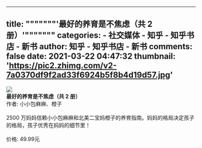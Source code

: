 
---
title: """""""'最好的养育是不焦虑（共 2 册）'"""""""
categories: 
    - 社交媒体
    - 知乎 - 知乎书店 - 新书
author: 知乎 - 知乎书店 - 新书
comments: false
date: 2021-03-22 04:47:32
thumbnail: 'https://pic2.zhimg.com/v2-7a0370df9f2ad33f6924b5f8b4d19d57.jpg'
---

<div>   
<img src="https://pic2.zhimg.com/v2-7a0370df9f2ad33f6924b5f8b4d19d57.jpg" referrerpolicy="no-referrer"><br>
          <strong>最好的养育是不焦虑（共 2 册）</strong><br>
          作者: 小小包麻麻、橙子<br><br>
          2500 万妈妈信赖小小包麻麻和北美二宝妈橙子的养育指南。妈妈的格局决定孩子的格局，孩子优秀在妈妈的细节里！<br><br>
          价格: 49.99元
          
</div>
            